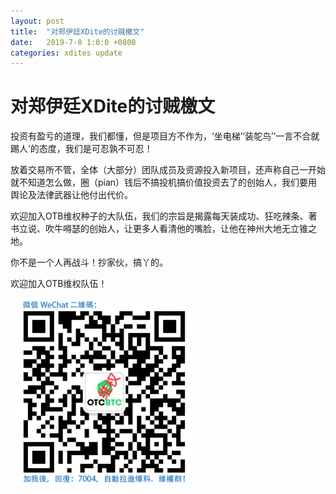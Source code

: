 ```yaml
---
layout: post
title:  "对郑伊廷XDite的讨贼檄文"
date:   2019-7-8 1:0:0 +0800
categories: xdites update
---
```

# 对郑伊廷XDite的讨贼檄文

投资有盈亏的道理，我们都懂，但是项目方不作为，‘坐电梯’‘装鸵鸟’‘一言不合就踢人’的态度，我们是可忍孰不可忍！

放着交易所不管，全体（大部分）团队成员及资源投入新项目，还声称自己一开始就不知道怎么做，圈（pian）钱后不搞投机搞价值投资去了的创始人，我们要用舆论及法律武器让他付出代价。

欢迎加入OTB维权种子的大队伍，我们的宗旨是揭露每天装成功、狂吃辣条、著书立说、吹牛嘚瑟的创始人，让更多人看清他的嘴脸，让他在神州大地无立锥之地。

你不是一个人再战斗！抄家伙，搞丫的。




欢迎加入OTB维权队伍！

![img](/upload/wechat.png)
